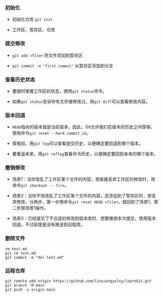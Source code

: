### 初始化

- 初始化仓库 `git init`

- 工作区、暂存区、仓库

### 提交修改

- `git add <file>` 将文件添加到暂存区

- `git commit -m "first commit"` 从暂存区添加到分支

### 查看历史状态

- 要随时掌握工作区的状态，使用`git status`命令。

- 如果`git status`告诉你有文件被修改过，用`git diff`可以查看修改内容。

### 版本回退

- `HEAD`指向的版本就是当前版本，因此，Git允许我们在版本的历史之间穿梭，使用命令`git reset --hard commit_id`。

- 穿梭前，用`git log`可以查看提交历史，以便确定要回退到哪个版本。

- 要重返未来，用`git reflog`查看命令历史，以便确定要回到未来的哪个版本。

### 撤销修改

- 场景1：当你改乱了工作区某个文件的内容，想直接丢弃工作区的修改时，用命令`git checkout -- file`。

- 场景2：当你不但改乱了工作区某个文件的内容，还添加到了暂存区时，想丢弃修改，分两步，第一步用命令`git reset HEAD <file>`，就回到了场景1，第二步按场景1操作。

- 场景3：已经提交了不合适的修改到版本库时，想要撤销本次提交，使用版本回退，不过前提是没有推送到远程库。

### 删除文件

```
rm test.md
git rm test.md
git commit -m "del test.md"
```

### 远程仓库

```
git remote add origin https://github.com/linxiangyulxy/learnGit.git
git branch -M main
git push -u origin main
```
